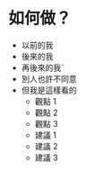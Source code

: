 # 如何做？

* 以前的我
* 後來的我
* 再後來的我ˋ
* 別人也許不同意
* 但我是這樣看的
  - 觀點 1
  - 觀點 2
  - 觀點 3
  - 建議 1
  - 建議 2
  - 建議 3
